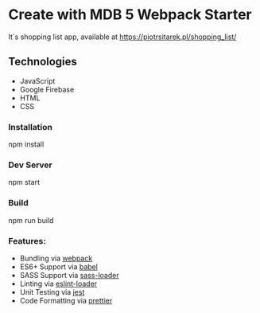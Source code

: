 # Create with MDB 5 Webpack Starter

It`s shopping list app, available at https://piotrsitarek.pl/shopping_list/

## Technologies

- JavaScript
- Google Firebase
- HTML
- CSS

### Installation

npm install

### Dev Server

npm start

### Build

npm run build

### Features:

- Bundling via [webpack](https://github.com/webpack/webpack)
- ES6+ Support via [babel](https://babeljs.io/)
- SASS Support via [sass-loader](https://github.com/jtangelder/sass-loader)
- Linting via [eslint-loader](https://github.com/MoOx/eslint-loader)
- Unit Testing via [jest](https://github.com/facebook/jest)
- Code Formatting via [prettier](https://github.com/prettier/prettier)
